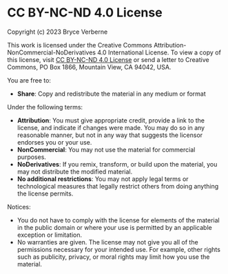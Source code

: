 # CC BY-NC-ND 4.0 License

Copyright (c) 2023 Bryce Verberne

This work is licensed under the Creative Commons Attribution-NonCommercial-NoDerivatives 4.0 International License.
To view a copy of this license, visit [CC BY-NC-ND 4.0 License](http://creativecommons.org/licenses/by-nc-nd/4.0/) or send a letter to Creative Commons, PO Box 1866, Mountain View, CA 94042, USA.

You are free to:
 - **Share**: Copy and redistribute the material in any medium or format

Under the following terms:
 - **Attribution**: You must give appropriate credit, provide a link to the license, and indicate if changes were made. You may do so in any reasonable manner, but not in any way that suggests the licensor endorses you or your use.
 - **NonCommercial**: You may not use the material for commercial purposes.
 - **NoDerivatives**: If you remix, transform, or build upon the material, you may not distribute the modified material.
 - **No additional restrictions**: You may not apply legal terms or technological measures that legally restrict others from doing anything the license permits.

Notices:
 - You do not have to comply with the license for elements of the material in the public domain or where your use is permitted by an applicable exception or limitation.
 - No warranties are given. The license may not give you all of the permissions necessary for your intended use. For example, other rights such as publicity, privacy, or moral rights may limit how you use the material.
